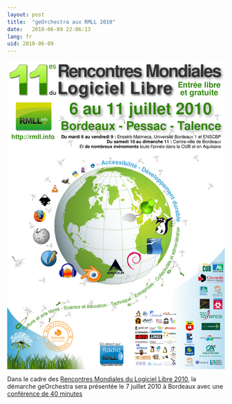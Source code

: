 ```yaml
---
layout: post
title:  "geOrchestra aux RMLL 2010"
date:   2010-06-09 22:06:13
lang: fr
uid: 2010-06-09
---
```


<p><a href="/public/icons/RMLL_2010_AFFICHE.png"><img src="/public/icons/RMLL_2010_AFFICHE.png" alt="RMLL 2010" style="float:left; margin: 0 1em 1em 0;" title="RMLL 2010, juin 2010" /></a> Dans le cadre des <a href="http://2010.rmll.info/" hreflang="fr">Rencontres Mondiales du Logiciel Libre 2010</a>, la démarche geOrchestra sera présentée le 7 juillet 2010 à Bordeaux avec une <a href="http://2010.rmll.info/GeoBretagne-vers-GeOchestra.html" hreflang="fr">conférence de 40 minutes</a></p>


